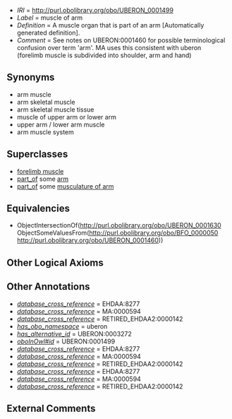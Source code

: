  * *IRI* = http://purl.obolibrary.org/obo/UBERON_0001499
 * *Label* = muscle of arm
 * *Definition* = A muscle organ that is part of an arm [Automatically generated definition].
 * *Comment* = See notes on UBERON:0001460 for possible terminological confusion over term 'arm'. MA uses this consistent with uberon (forelimb muscle is subdivided into shoulder, arm and hand)

## Synonyms

 * arm muscle
 * arm skeletal muscle
 * arm skeletal muscle tissue
 * muscle of upper arm or lower arm
 * upper arm / lower arm muscle
 * arm muscle system

## Superclasses

 * [forelimb muscle](../../UBERON/62/UBERON_0003662.md)
 * [part_of](../../BFO/50/BFO_0000050.md) some [arm](../../UBERON/60/UBERON_0001460.md)
 * [part_of](../../BFO/50/BFO_0000050.md) some [musculature of arm](../../UBERON/74/UBERON_0004474.md)

## Equivalencies

 * ObjectIntersectionOf(<http://purl.obolibrary.org/obo/UBERON_0001630> ObjectSomeValuesFrom(<http://purl.obolibrary.org/obo/BFO_0000050> <http://purl.obolibrary.org/obo/UBERON_0001460>))

## Other Logical Axioms


## Other Annotations

 * *[database_cross_reference](../../ef/oboInOwl#hasDbXref.md)* = EHDAA:8277
 * *[database_cross_reference](../../ef/oboInOwl#hasDbXref.md)* = MA:0000594
 * *[database_cross_reference](../../ef/oboInOwl#hasDbXref.md)* = RETIRED_EHDAA2:0000142
 * *[has_obo_namespace](../../ce/oboInOwl#hasOBONamespace.md)* = uberon
 * *[has_alternative_id](../../Id/oboInOwl#hasAlternativeId.md)* = UBERON:0003272
 * *[oboInOwl#id](../../id/oboInOwl#id.md)* = UBERON:0001499
 * *[database_cross_reference](../../ef/oboInOwl#hasDbXref.md)* = EHDAA:8277
 * *[database_cross_reference](../../ef/oboInOwl#hasDbXref.md)* = MA:0000594
 * *[database_cross_reference](../../ef/oboInOwl#hasDbXref.md)* = RETIRED_EHDAA2:0000142
 * *[database_cross_reference](../../ef/oboInOwl#hasDbXref.md)* = EHDAA:8277
 * *[database_cross_reference](../../ef/oboInOwl#hasDbXref.md)* = MA:0000594
 * *[database_cross_reference](../../ef/oboInOwl#hasDbXref.md)* = RETIRED_EHDAA2:0000142

## External Comments

